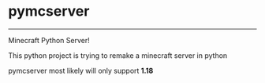# pymcserver
---------------
Minecraft Python Server!

This python project is trying to remake a minecraft server in python

pymcserver most likely will only support **1.18**

